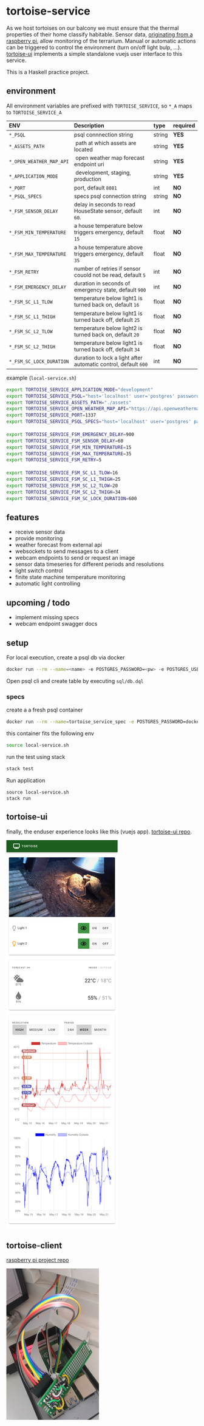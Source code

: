 # tortoise-service

As we host tortoises on our balcony we must ensure that the thermal properties of their home classify habitable.
Sensor data, [originating from a raspberry pi][1], allow monitoring of the terrarium.
Manual or automatic actions can be triggered to control the environment (turn on/off light bulp, ...).
[tortoise-ui][2] implements a simple standalone vuejs user interface to this service.

This is a Haskell practice project.

## environment

All environment variables are prefixed with `TORTOISE_SERVICE`, so `*_A` maps to `TORTOISE_SERVICE_A`

| ENV                      | Description                                                    | type   | required |
|:-------------------------|:---------------------------------------------------------------|:-------|:---------|
| `*_PSQL`                 | psql connnection string                                        | string | __YES__  |
| `*_ASSETS_PATH`          | path at which assets are located                               | string | __YES__  |
| `*_OPEN_WEATHER_MAP_API` | open weather map forecast endpoint uri                         | string | __YES__  |
| `*_APPLICATION_MODE`     | development, staging, production                               | string | __YES__  |
| `*_PORT`                 | port, default `8081`                                           | int    | __NO__   |
| `*_PSQL_SPECS`           | specs psql connection string                                   | string | __NO__   |
| `*_FSM_SENSOR_DELAY`     | delay in seconds to read HouseState sensor, default `60`.      | int    | __NO__   |
| `*_FSM_MIN_TEMPERATURE`  | a house temperature below triggers emergency, default `15`     | float  | __NO__   |
| `*_FSM_MAX_TEMPERATURE`  | a house temperature above triggers emergency, default `35`     | float  | __NO__   |
| `*_FSM_RETRY`            | number of retries if sensor couold not be read, default `5`    | int    | __NO__   |
| `*_FSM_EMERGENCY_DELAY`  | duration in seconds of emergency state, default `900`          | int    | __NO__   |
| `*_FSM_SC_L1_TLOW`       | temperature below light1 is turned back on, default `16`       | float  | __NO__   |
| `*_FSM_SC_L1_THIGH`      | temperature below light1 is turned back off, default `25`      | float  | __NO__   |
| `*_FSM_SC_L2_TLOW`       | temperature below light2 is turned back on, default `20`       | float  | __NO__   |
| `*_FSM_SC_L2_THIGH`      | temperature below light1 is turned back off, default `34`      | float  | __NO__   |
| `*_FSM_SC_LOCK_DURATION` | duration to lock a light after automatic control, default `600`| int    | __NO__   |

example (`local-service.sh`)

```bash
export TORTOISE_SERVICE_APPLICATION_MODE="development"
export TORTOISE_SERVICE_PSQL="host='localhost' user='postgres' password='docker' dbname='test'"
export TORTOISE_SERVICE_ASSETS_PATH="./assets"
export TORTOISE_SERVICE_OPEN_WEATHER_MAP_API="https://api.openweathermap.org/data/2.5/forecast?appid=<key>&lat=54&lon=10"
export TORTOISE_SERVICE_PORT=1337
export TORTOISE_SERVICE_PSQL_SPECS="host='localhost' user='postgres' password='docker' dbname='test_hspec'"

export TORTOISE_SERVICE_FSM_EMERGENCY_DELAY=900
export TORTOISE_SERVICE_FSM_SENSOR_DELAY=60
export TORTOISE_SERVICE_FSM_MIN_TEMPERATURE=15
export TORTOISE_SERVICE_FSM_MAX_TEMPERATURE=35
export TORTOISE_SERVICE_FSM_RETRY=5

export TORTOISE_SERVICE_FSM_SC_L1_TLOW=16
export TORTOISE_SERVICE_FSM_SC_L1_THIGH=25
export TORTOISE_SERVICE_FSM_SC_L2_TLOW=20
export TORTOISE_SERVICE_FSM_SC_L2_THIGH=34
export TORTOISE_SERVICE_FSM_SC_LOCK_DURATION=600
```

## features

- receive sensor data
- provide monitoring
- weather forecast from external api
- websockets to send messages to a client
- webcam endpoints to send or request an image
- sensor data timeseries for different periods and resolutions
- light switch control
- finite state machine temperature monitoring
- automatic light controlling

## upcoming / todo

- implement missing specs
- webcam endpoint swagger docs

## setup

For local execution, create a psql db via docker

```bash
docker run --rm --name=<name> -e POSTGRES_PASSWORD=<pw> -e POSTGRES_USER=<user> -e POSTGRES_DB=<dbname> -d -p 5432:5432 postgres
```

Open psql cli and create table by executing `sql/db.dql`

### specs

create a a fresh psql container

```bash
docker run --rm --name=tortoise_service_spec -e POSTGRES_PASSWORD=docker -e POSTGRES_USER=postgres -e POSTGRES_DB=test_hspec -d -p 5432:5432 postgres
```

this container fits the following env

```bash
source local-service.sh
```

run the test using stack

```bash
stack test
```

Run application

```
source local-service.sh
stack run
```

## tortoise-ui

finally, the enduser experience looks like this (vuejs app).
[tortoise-ui repo][2].

![screenshot of tortoise-app](https://github.com/keksnicoh/tortoise-service/blob/master/resources/tortoise-app.png)

## tortoise-client

[raspberry pi project repo][1]

![screenshot of raspberry pi](https://github.com/keksnicoh/tortoise-service/blob/master/resources/pi.png)

[1]: https://github.com/keksnicoh/tortoise-client
[2]: https://github.com/keksnicoh/tortoise-ui
